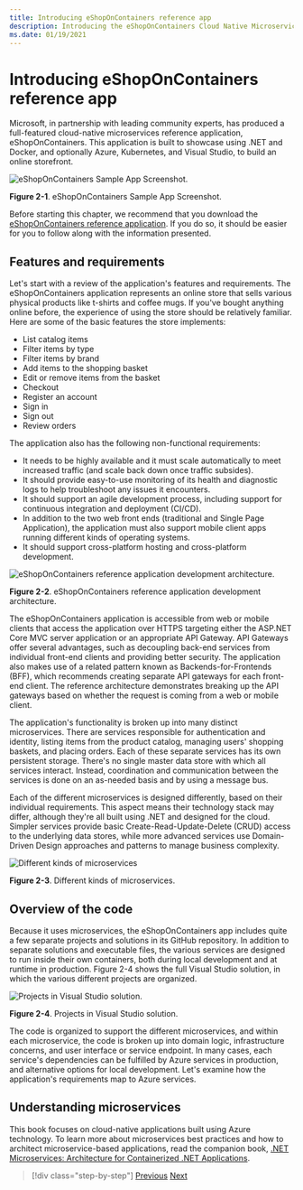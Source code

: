 ```yaml
---
title: Introducing eShopOnContainers reference app
description: Introducing the eShopOnContainers Cloud Native Microservices Reference App for ASP.NET Core and Azure.
ms.date: 01/19/2021
---
```


# Introducing eShopOnContainers reference app

Microsoft, in partnership with leading community experts, has produced a full-featured cloud-native microservices reference application, eShopOnContainers. This application is built to showcase using .NET and Docker, and optionally Azure, Kubernetes, and Visual Studio, to build an online storefront.

![eShopOnContainers Sample App Screenshot.](./media/eshoponcontainers-sample-app-screenshot.png)

**Figure 2-1**. eShopOnContainers Sample App Screenshot.

Before starting this chapter, we recommend that you download the [eShopOnContainers reference application](https://github.com/dotnet-architecture/eShopOnContainers). If you do so, it should be easier for you to follow along with the information presented.

## Features and requirements

Let's start with a review of the application's features and requirements. The eShopOnContainers application represents an online store that sells various physical products like t-shirts and coffee mugs. If you've bought anything online before, the experience of using the store should be relatively familiar. Here are some of the basic features the store implements:

- List catalog items
- Filter items by type
- Filter items by brand
- Add items to the shopping basket
- Edit or remove items from the basket
- Checkout
- Register an account
- Sign in
- Sign out
- Review orders

The application also has the following non-functional requirements:

- It needs to be highly available and it must scale automatically to meet increased traffic (and scale back down once traffic subsides).
- It should provide easy-to-use monitoring of its health and diagnostic logs to help troubleshoot any issues it encounters.
- It should support an agile development process, including support for continuous integration and deployment (CI/CD).
- In addition to the two web front ends (traditional and Single Page Application), the application must also support mobile client apps running different kinds of operating systems.
- It should support cross-platform hosting and cross-platform development.

![eShopOnContainers reference application development architecture.](./media/eshoponcontainers-development-architecture.png)

**Figure 2-2**. eShopOnContainers reference application development architecture.

The eShopOnContainers application is accessible from web or mobile clients that access the application over HTTPS targeting either the ASP.NET Core MVC server application or an appropriate API Gateway. API Gateways offer several advantages, such as decoupling back-end services from individual front-end clients and providing better security. The application also makes use of a related pattern known as Backends-for-Frontends (BFF), which recommends creating separate API gateways for each front-end client. The reference architecture demonstrates breaking up the API gateways based on whether the request is coming from a web or mobile client.

The application's functionality is broken up into many distinct microservices. There are services responsible for authentication and identity, listing items from the product catalog, managing users' shopping baskets, and  placing orders. Each of these separate services has its own persistent storage. There's no single master data store with which all services interact. Instead, coordination and communication between the services is done on an as-needed basis and by using a message bus.

Each of the different microservices is designed differently, based on their individual requirements. This aspect means their technology stack may differ, although they're all built using .NET and designed for the cloud. Simpler services provide basic Create-Read-Update-Delete (CRUD) access to the underlying data stores, while more advanced services use Domain-Driven Design approaches and patterns to manage business complexity.

![Different kinds of microservices](./media/different-kinds-of-microservices.png)

**Figure 2-3**. Different kinds of microservices.

## Overview of the code

Because it uses microservices, the eShopOnContainers app includes quite a few separate projects and solutions in its GitHub repository. In addition to separate solutions and executable files, the various services are designed to run inside their own containers, both during local development and at runtime in production. Figure 2-4 shows the full Visual Studio solution, in which the various different projects are organized.

![Projects in Visual Studio solution.](./media/projects-in-visual-studio-solution.png)

**Figure 2-4**. Projects in Visual Studio solution.

The code is organized to support the different microservices, and within each microservice, the code is broken up into domain logic, infrastructure concerns, and user interface or service endpoint. In many cases, each service's dependencies can be fulfilled by Azure services in production, and alternative options for local development. Let's examine how the application's requirements map to Azure services.

## Understanding microservices

This book focuses on cloud-native applications built using Azure technology. To learn more about microservices best practices and how to architect microservice-based applications, read the companion book, [.NET Microservices: Architecture for Containerized .NET Applications](https://dotnet.microsoft.com/download/thank-you/microservices-architecture-ebook).

>[!div class="step-by-step"]
>[Previous](candidate-apps.md)
>[Next](map-eshoponcontainers-azure-services.md)
